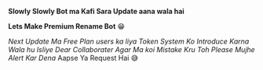 **Slowly Slowly Bot ma Kafi Sara Update aana wala hai**

**Lets Make Premium Rename Bot**
😁

_Next Update Ma Free Plan users ka liya Token System Ko Introduce Karna Wala hu Isliye Dear Collaborater Agar Ma koi Mistake Kru Toh Please Mujhe Alert Kar Dena_ Aapse Ya Request Hai 😅
